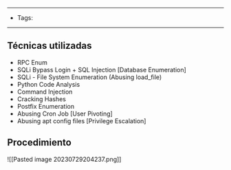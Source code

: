 -----
- Tags:
- -------
## Técnicas utilizadas
- RPC Enum  
- SQLi Bypass Login + SQL Injection [Database Enumeration]  
- SQLi - File System Enumeration (Abusing load_file)  
- Python Code Analysis  
- Command Injection  
- Cracking Hashes  
- Postfix Enumeration  
- Abusing Cron Job [User Pivoting]  
- Abusing apt config files [Privilege Escalation]
## Procedimiento

![[Pasted image 20230729204237.png]]

